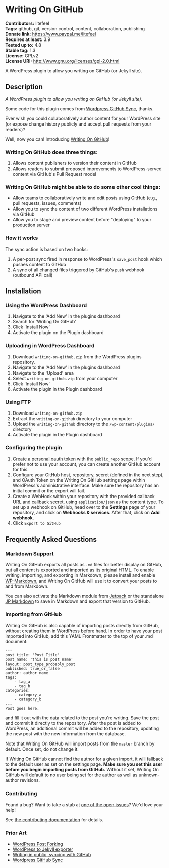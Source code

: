 # Writing On GitHub #
**Contributors:** litefeel  
**Tags:** github, git, version control, content, collaboration, publishing  
**Donate link:** https://www.paypal.me/litefeel  
**Requires at least:** 3.9  
**Tested up to:** 4.8  
**Stable tag:** 1.3  
**License:** GPLv2  
**License URI:** http://www.gnu.org/licenses/gpl-2.0.html  

A WordPress plugin to allow you writing on GitHub (or Jekyll site).

## Description ##

*A WordPress plugin to allow you writing on GitHub (or Jekyll site).*

Some code for this plugin comes from [Wordpress GitHub Sync](https://github.com/mAAdhaTTah/wordpress-github-sync), thanks.

Ever wish you could collaboratively author content for your WordPress site (or expose change history publicly and accept pull requests from your readers)?

Well, now you can! Introducing [Writing On GitHub](https://github.com/litefeel/writing-on-wordpress)!

### Writing On GitHub does three things: ###

1.  Allows content publishers to version their content in GitHub
2.  Allows readers to submit proposed improvements to WordPress-served content via GitHub's Pull Request model

### Writing On GitHub might be able to do some other cool things: ###

* Allow teams to collaboratively write and edit posts using GitHub (e.g., pull requests, issues, comments)
* Allow you to sync the content of two different WordPress installations via GitHub
* Allow you to stage and preview content before "deploying" to your production server

### How it works ###

The sync action is based on two hooks:

1. A per-post sync fired in response to WordPress's `save_post` hook which pushes content to GitHub
2. A sync of all changed files triggered by GitHub's `push` webhook (outbound API call)

## Installation ##

### Using the WordPress Dashboard ###

1. Navigate to the 'Add New' in the plugins dashboard
2. Search for 'Writing On GitHub'
3. Click 'Install Now'
4. Activate the plugin on the Plugin dashboard

### Uploading in WordPress Dashboard ###

1. Download `writing-on-github.zip` from the WordPress plugins repository.
2. Navigate to the 'Add New' in the plugins dashboard
3. Navigate to the 'Upload' area
4. Select `writing-on-github.zip` from your computer
5. Click 'Install Now'
6. Activate the plugin in the Plugin dashboard

### Using FTP ###

1. Download `writing-on-github.zip`
2. Extract the `writing-on-github` directory to your computer
3. Upload the `writing-on-github` directory to the `/wp-content/plugins/` directory
4. Activate the plugin in the Plugin dashboard


### Configuring the plugin ###

1. [Create a personal oauth token](https://github.com/settings/tokens/new) with the `public_repo` scope. If you'd prefer not to use your account, you can create another GitHub account for this.
2. Configure your GitHub host, repository, secret (defined in the next step),  and OAuth Token on the Writing On GitHub settings page within WordPress's administrative interface. Make sure the repository has an initial commit or the export will fail.
3. Create a WebHook within your repository with the provided callback URL and callback secret, using `application/json` as the content type. To set up a webhook on GitHub, head over to the **Settings** page of your repository, and click on **Webhooks & services**. After that, click on **Add webhook**.
4. Click `Export to GitHub`

## Frequently Asked Questions ##

### Markdown Support ###

Writing On GitHub exports all posts as `.md` files for better display on GitHub, but all content is exported and imported as its original HTML. To enable writing, importing, and exporting in Markdown, please install and enable [WP-Markdown](https://wordpress.org/plugins/wp-markdown/), and Writing On GitHub will use it to convert your posts to and from Markdown.

You can also activate the Markdown module from [Jetpack](https://wordpress.org/plugins/jetpack/) or the standalone [JP Markdown](https://wordpress.org/plugins/jetpack-markdown/) to save in Markdown and export that version to GitHub.

### Importing from GitHub ###

Writing On GitHub is also capable of importing posts directly from GitHub, without creating them in WordPress before hand. In order to have your post imported into GitHub, add this YAML Frontmatter to the top of your .md document:

    ---
    post_title: 'Post Title'
    post_name: 'this is post name'
    layout: post_type_probably_post
    published: true_or_false
    author: author_name
    tags:
        - tag_a
        - tag_b
    categories:
        - category_a
        - category_b
    ---
    Post goes here.

and fill it out with the data related to the post you're writing. Save the post and commit it directly to the repository. After the post is added to WordPress, an additional commit will be added to the repository, updating the new post with the new information from the database.

Note that Writing On GitHub will import posts from the `master` branch by default. Once set, do not change it.

If Writing On GitHub cannot find the author for a given import, it will fallback to the default user as set on the settings page. **Make sure you set this user before you begin importing posts from GitHub.** Without it set, Writing On GitHub will default to no user being set for the author as well as unknown-author revisions.


### Contributing ###

Found a bug? Want to take a stab at [one of the open issues](https://github.com/litefeel/writing-on-github/issues)? We'd love your help!

See [the contributing documentation](CONTRIBUTING.md) for details.

### Prior Art ###

* [WordPress Post Forking](https://github.com/post-forking/post-forking)
* [WordPress to Jekyll exporter](https://github.com/benbalter/wordpress-to-jekyll-exporter)
* [Writing in public, syncing with GitHub](https://konklone.com/post/writing-in-public-syncing-with-github)
* [Wordpress GitHub Sync](https://github.com/mAAdhaTTah/wordpress-github-sync)
